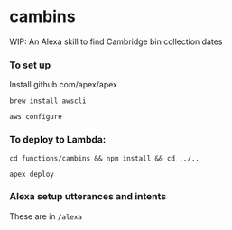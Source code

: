 # cambins

WIP: An Alexa skill to find Cambridge bin collection dates

### To set up
Install github.com/apex/apex

`brew install awscli`

`aws configure`

### To deploy to Lambda:
`cd functions/cambins && npm install && cd ../..`

`apex deploy`

### Alexa setup utterances and intents

These are in `/alexa`